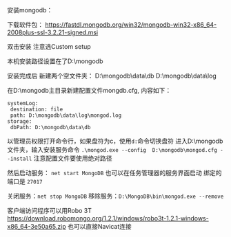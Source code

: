 安装mongodb：

下载软件包：
https://fastdl.mongodb.org/win32/mongodb-win32-x86_64-2008plus-ssl-3.2.21-signed.msi

双击安装
注意选Custom setup

本机安装路径设置在了D:\mongodb

安装完成后
新建两个空文件夹：
D:\mongodb\data\db
D:\mongodb\data\log

在D:\mongodb主目录新建配置文件mongdb.cfg, 内容如下：

```
systemLog:
 destination: file
 path: D:\mongodb\data\log\mongod.log
storage:
 dbPath: D:\mongodb\data\db
```

以管理员权限打开命令行，如果盘符为c，使用`d:`命令切换盘符
进入D:\mongodb文件夹，输入安装服务命令
`.\mongod.exe --config  D:\mongodb\mongod.cfg --install`
注意配置文件要使用绝对路径

然后启动服务：
`net start MongoDB`
也可以在任务管理器的服务界面启动
绑定的端口是 `27017`

关闭服务：`net stop MongoDB`
移除服务：`D:\MongoDB\bin\mongod.exe --remove`

客户端访问程序可以用Robo 3T
https://download.robomongo.org/1.2.1/windows/robo3t-1.2.1-windows-x86_64-3e50a65.zip
也可以直接Navicat连接